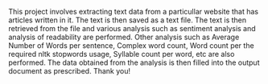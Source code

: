 This project involves extracting text data from a particullar website that has articles written in it. The text is then saved as a text file.
The text is then retrieved from the file and various analysis such as sentiment analysis and analysis of readability are performed.
Other analysis such as Average Number of Words per sentence, Complex word count, Word count per the required nltk stopwords usage, Syllable count per word, etc are also performed.
The data obtained from the analysis is then filled into the output document as prescribed.
Thank you!
